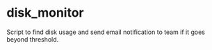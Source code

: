 # disk_monitor
Script to find disk usage and send email notification to team if it goes beyond threshold.
